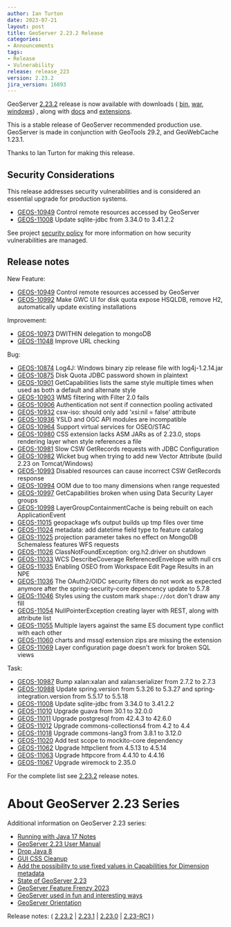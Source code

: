 ```yaml
---
author: Ian Turton
date: 2023-07-21
layout: post
title: GeoServer 2.23.2 Release
categories:
- Announcements
tags:
- Release
- Vulnerability
release: release_223
version: 2.23.2
jira_version: 16893
--- 
```


GeoServer [2.23.2](/release/2.23.2/) release is now available
with downloads (
[bin](https://sourceforge.net/projects/geoserver/files/GeoServer/2.23.2/geoserver-2.23.2-bin.zip/download),
[war](https://sourceforge.net/projects/geoserver/files/GeoServer/2.23.2/geoserver-2.23.2-war.zip/download),
[windows](https://sourceforge.net/projects/geoserver/files/GeoServer/2.23.2/GeoServer-2.23.2-winsetup.exe/download))
, along with 
[docs](https://sourceforge.net/projects/geoserver/files/GeoServer/2.23.2/geoserver-2.23.2-htmldoc.zip/download) and
[extensions](https://sourceforge.net/projects/geoserver/files/GeoServer/2.23.2/extensions/).

This is a stable release of GeoServer recommended production use.
GeoServer  is made in conjunction with GeoTools 29.2, and GeoWebCache 1.23.1. 

Thanks to Ian Turton for making this release. 

## Security Considerations

This release addresses security vulnerabilities and is considered an essential upgrade for production systems.

* [GEOS-10949](/browse/GEOS-10949) Control remote resources accessed by GeoServer
* [GEOS-11008](/browse/GEOS-11008) Update sqlite-jdbc from 3.34.0 to 3.41.2.2

See project [security policy](https://github.com/geoserver/geoserver/blob/main/SECURITY.md) for more information on how security vulnerabilities are managed. 

## Release notes

New Feature:

* [GEOS-10949](https://osgeo-org.atlassian.net//browse/GEOS-10949) Control remote resources accessed by GeoServer
* [GEOS-10992](https://osgeo-org.atlassian.net//browse/GEOS-10992) Make GWC UI for disk quota expose HSQLDB, remove H2, automatically update existing installations 

Improvement:

* [GEOS-10973](https://osgeo-org.atlassian.net//browse/GEOS-10973) DWITHIN delegation to mongoDB
* [GEOS-11048](https://osgeo-org.atlassian.net//browse/GEOS-11048) Improve URL checking

Bug:

* [GEOS-10874](https://osgeo-org.atlassian.net//browse/GEOS-10874) Log4J: Windows binary zip release file with log4j-1.2.14.jar
* [GEOS-10875](https://osgeo-org.atlassian.net//browse/GEOS-10875) Disk Quota JDBC password shown in plaintext 
* [GEOS-10901](https://osgeo-org.atlassian.net//browse/GEOS-10901) GetCapabilities lists the same style multiple times when used as both a default and alternate style
* [GEOS-10903](https://osgeo-org.atlassian.net//browse/GEOS-10903) WMS filtering with Filter 2.0 fails
* [GEOS-10906](https://osgeo-org.atlassian.net//browse/GEOS-10906) Authentication not sent if connection pooling activated 
* [GEOS-10932](https://osgeo-org.atlassian.net//browse/GEOS-10932) csw-iso: should only add 'xsi:nil = false' attribute
* [GEOS-10936](https://osgeo-org.atlassian.net//browse/GEOS-10936) YSLD and OGC API modules are incompatible
* [GEOS-10964](https://osgeo-org.atlassian.net//browse/GEOS-10964) Support virtual services for OSEO/STAC
* [GEOS-10980](https://osgeo-org.atlassian.net//browse/GEOS-10980) CSS extension lacks ASM JARs as of 2.23.0, stops rendering layer when style references a file
* [GEOS-10981](https://osgeo-org.atlassian.net//browse/GEOS-10981) Slow CSW GetRecords requests with JDBC Configuration
* [GEOS-10982](https://osgeo-org.atlassian.net//browse/GEOS-10982) Wicket bug when trying to add new Vector Attribute (build 2.23 on Tomcat/Windows)
* [GEOS-10993](https://osgeo-org.atlassian.net//browse/GEOS-10993) Disabled resources can cause incorrect CSW GetRecords response
* [GEOS-10994](https://osgeo-org.atlassian.net//browse/GEOS-10994) OOM due to too many dimensions when range requested
* [GEOS-10997](https://osgeo-org.atlassian.net//browse/GEOS-10997) GetCapabilities broken when using Data Security Layer groups
* [GEOS-10998](https://osgeo-org.atlassian.net//browse/GEOS-10998) LayerGroupContainmentCache is being rebuilt on each ApplicationEvent
* [GEOS-11015](https://osgeo-org.atlassian.net//browse/GEOS-11015) geopackage wfs output builds up tmp files over time
* [GEOS-11024](https://osgeo-org.atlassian.net//browse/GEOS-11024) metadata: add datetime field type to feature catalog
* [GEOS-11025](https://osgeo-org.atlassian.net//browse/GEOS-11025) projection parameter takes no effect on MongoDB Schemaless features WFS requests
* [GEOS-11026](https://osgeo-org.atlassian.net//browse/GEOS-11026) ClassNotFoundException: org.h2.driver on shutdown
* [GEOS-11033](https://osgeo-org.atlassian.net//browse/GEOS-11033) WCS DescribeCoverage ReferencedEnvelope with null crs
* [GEOS-11035](https://osgeo-org.atlassian.net//browse/GEOS-11035) Enabling OSEO from Workspace Edit Page Results in an NPE
* [GEOS-11036](https://osgeo-org.atlassian.net//browse/GEOS-11036) The OAuth2/OIDC security filters do not 
  work as expected anymore after the spring-security-core depencency update to 5.7.8
* [GEOS-11046](https://osgeo-org.atlassian.net//browse/GEOS-11046) Styles using the custom mark `shape://dot` don't draw any fill
* [GEOS-11054](https://osgeo-org.atlassian.net//browse/GEOS-11054) NullPointerException creating layer with REST, along with attribute list
* [GEOS-11055](https://osgeo-org.atlassian.net//browse/GEOS-11055) Multiple layers against the same ES document type conflict with each other
* [GEOS-11060](https://osgeo-org.atlassian.net//browse/GEOS-11060) charts and mssql extension zips are missing the extension
* [GEOS-11069](https://osgeo-org.atlassian.net//browse/GEOS-11069) Layer configuration page doesn't work for broken SQL views

Task:

* [GEOS-10987](https://osgeo-org.atlassian.net//browse/GEOS-10987) Bump xalan:xalan and xalan:serializer from 2.7.2 to 2.7.3
* [GEOS-10988](https://osgeo-org.atlassian.net//browse/GEOS-10988) Update spring.version from 5.3.26 to 5.3.27 and spring-integration.version from 5.5.17 to 5.5.18
* [GEOS-11008](https://osgeo-org.atlassian.net//browse/GEOS-11008) Update sqlite-jdbc from 3.34.0 to 3.41.2.2
* [GEOS-11010](https://osgeo-org.atlassian.net//browse/GEOS-11010) Upgrade guava from 30.1 to 32.0.0
* [GEOS-11011](https://osgeo-org.atlassian.net//browse/GEOS-11011) Upgrade postgresql from 42.4.3 to 42.6.0
* [GEOS-11012](https://osgeo-org.atlassian.net//browse/GEOS-11012) Upgrade commons-collections4 from 4.2 to 4.4
* [GEOS-11018](https://osgeo-org.atlassian.net//browse/GEOS-11018) Upgrade commons-lang3 from 3.8.1 to 3.12.0
* [GEOS-11020](https://osgeo-org.atlassian.net//browse/GEOS-11020) Add test scope to mockito-core dependency
* [GEOS-11062](https://osgeo-org.atlassian.net//browse/GEOS-11062)  Upgrade httpclient from 4.5.13 to 4.5.14
* [GEOS-11063](https://osgeo-org.atlassian.net//browse/GEOS-11063) Upgrade httpcore from 4.4.10 to 4.4.16
* [GEOS-11067](https://osgeo-org.atlassian.net//browse/GEOS-11067) Upgrade wiremock to 2.35.0

For the complete list see [2.23.2](https://github.com/geoserver/geoserver/releases/tag/2.23.2) release notes. 

# About GeoServer 2.23 Series

Additional information on GeoServer 2.23 series:

* [Running with Java 17 
  Notes](https://docs.geoserver.org/2.23.x/en/user/production/java.html#running-on-java-17)
* [GeoServer 2.23 User Manual](https://docs.geoserver.org/2.23.x/en/user/)
* [Drop Java 8](https://github.com/geoserver/geoserver/wiki/GSIP-215)
* [GUI CSS Cleanup](https://github.com/geoserver/geoserver/wiki/GSIP-213)
* [Add the possibility to use fixed values in Capabilities for Dimension metadata](https://github.com/geoserver/geoserver/wiki/GSIP-208)
* [State of GeoServer 2.23](https://docs.google.com/presentation/d/1nRKIILXWGLMGXZ6thfJgPR9kZ6Wh8Hp1dwZdQGw2YRc/edit?usp=share_link)
* [GeoServer Feature Frenzy 2023](https://docs.google.com/presentation/d/1vE8eCrOyewoH54g8CjuoiO3pxVLToEpuvpoZWmy0wTg/edit?usp=share_link)
* [GeoServer used in fun and interesting ways](https://docs.google.com/presentation/d/1PP2qk7eH8TzAf1tvEWH7Geattd0YFh7ZEDx1_tlrRWY/edit?usp=share_link)
* [GeoServer Orientation](https://docs.google.com/presentation/d/1sh9C4dIkDRnk3quCD1PRYoiJhjI9dqnAdOScJCgQWU8/edit?usp=share_link)

Release notes:
( [2.23.2](https://github.com/geoserver/geoserver/releases/tag/2.23.2)
| [2.23.1](https://github.com/geoserver/geoserver/releases/tag/2.23.1)
| [2.23.0](https://github.com/geoserver/geoserver/releases/tag/2.23.0)
| [2.23-RC1](https://github.com/geoserver/geoserver/releases/tag/2.23-RC1)
) 

